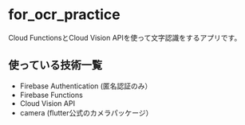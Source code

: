 # for_ocr_practice
Cloud FunctionsとCloud Vision APIを使って文字認識をするアプリです。

## 使っている技術一覧
- Firebase Authentication (匿名認証のみ）
- Firebase Functions
- Cloud Vision API 
- camera (flutter公式のカメラパッケージ）
